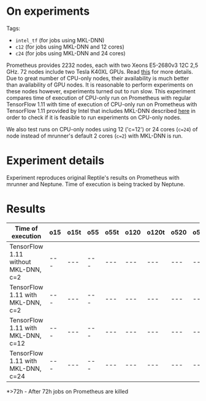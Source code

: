 # On experiments
 
Tags:
- `intel_tf` (for jobs using MKL-DNN)
- `c12` (for jobs using MKL-DNN and 12 cores)
- `c24` (for jobs using MKL-DNN and 24 cores)

Prometheus provides 2232 nodes, each with two Xeons E5-2680v3 12C 2,5 GHz. 72 nodes include two Tesla K40XL GPUs. Read [this](https://pl.wikipedia.org/wiki/Prometheus_(superkomputer)) for more details. Due to great number of CPU-only nodes, their availability is much better than availability of GPU nodes. It is reasonable to perform experiments on these nodes however, experiments turned out to run slow. This experiment compares time of execution of CPU-only run on Prometheus with regular TensorFlow 1.11 with time of execution of CPU-only run on Prometheus with TensorFlow 1.11 provided by Intel that includes MKL-DNN described [here](https://software.intel.com/en-us/articles/intel-optimization-for-tensorflow-installation-guide) in order to check if it is feasible to run experiments on CPU-only nodes.

We also test runs on CPU-only nodes using 12 ('c=12') or 24 cores (`c=24`) of node instead of mrunner's default 2 cores (`c=2`) with MKL-DNN is run.

# Experiment details
Experiment reproduces original Reptile's results on Prometheus with mrunner and Neptune. Time of execution is being tracked by Neptune.

# Results

Time of execution | o15 | o15t | o55 | o55t | o120 | o120t | o520 | o520t | m15 | m15t | m55 | m55t
--- | --- | --- | --- |--- |--- |--- |--- |--- |--- |--- |--- | ---
TensorFlow 1.11 without MKL-DNN, c=2 | --- | --- | --- |--- |--- |--- |--- |--- | >72h* | >72h* | >72h* | >72h*
TensorFlow 1.11 with MKL-DNN, c=2  | --- | --- | --- |--- |--- |--- |--- |--- |--- |--- |--- | ---
TensorFlow 1.11 with MKL-DNN, c=12  | --- | --- | --- | --- | --- | --- | --- | --- | --- | --- | --- | ---
TensorFlow 1.11 with MKL-DNN, c=24  | --- | --- | --- | --- | --- | --- | --- | --- | --- | --- | --- | ---

\*>72h - After 72h jobs on Prometheus are killed

